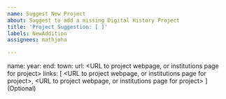 ```yaml
---
name: Suggest New Project
about: Suggest to add a missing Digital History Project
title: 'Project Suggestion: [ ]'
labels: NewAddition
assignees: mathjoha

---
```


name: <Project name>
year: <Year when the project started or is planned to start>
end: <Year when the project ended or is planned to end>
town: <The town where the project resides>
url: <URL to project webpage, or institutions page for project>
links: [
 <URL to project webpage, or institutions page for project>,
 <URL to project webpage, or institutions page for project>
] (Optional)
